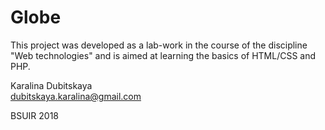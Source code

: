 # Globe
This project was developed as a lab-work in the course of the discipline "Web technologies" 
and is aimed at learning the basics of HTML/CSS and PHP.
                                                               
Karalina Dubitskaya                                                                   
dubitskaya.karalina@gmail.com

BSUIR 2018
